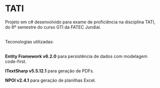 # TATI
Projeto em c# desenvolvido para exame de proficiência na disciplina TATI, do 6º semestre do curso GTI da FATEC Jundiaí.

</br>
Teconologias utilizadas:
</br>
</br>

<b>Entity Framework v6.2.0</b> para persistência de dados com modelagem code-first.

<b>ITextSharp v5.5.12.1</b> para geração de PDFs.

<b>NPOI v2.4.1</b> para geração de planilhas Excel.
